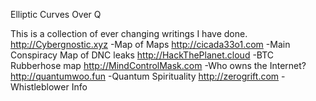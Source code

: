 Elliptic Curves Over Q

This is a collection of ever changing writings I have done.
http://Cybergnostic.xyz -Map of Maps
http://cicada33o1.com -Main Conspiracy Map of DNC leaks
http://HackThePlanet.cloud -BTC Rubberhose map
http://MindControlMask.com -Who owns the Internet?
http://quantumwoo.fun -Quantum Spirituality
http://zerogrift.com -Whistleblower Info
